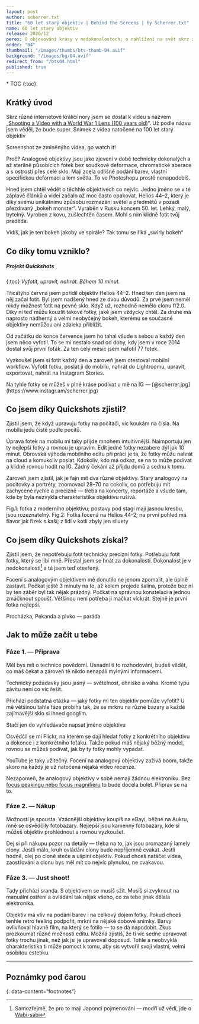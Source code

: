 ```yaml
---
layout: post
author: scherrer.txt
title: "60 let starý objektiv | Behind the Screens | by Scherrer.txt"
name: 60 let starý objektiv
release: 2020/12
perex: O objevování krásy v nedokonalostech; o nahlížení na svět skrz zaprášený starý sklo
order: "04"
thumbnail: "/images/thumbs/bts-thumb-04.avif"
background: "/images/bg/04.avif"
redirect_from: "/bts04.html"
published: true
---
```


<div id="toc"></div>
* TOC
{:toc}

## Krátký úvod
Skrz různé internetové králičí nory jsem se dostal k videu s názvem „[Shooting a Video with a World War 1 Lens (100 years old)](https://www.youtube.com/watch?v=NL2aGz8Jv48)“. Už podle názvu jsem věděl, že bude super.
Snímek z videa natočené na 100 let starý objektiv

<div class="gallery-container">
  <div class="gallery-single" style="background-image: url('{{ site.url }}/images/bts-04-01.png');" data-full="{{ site.url }}/images/bts-04-01.png" alt="Fotka lvice v zoo; samotná fotka má zvláštní estetiku, vytratila se z ní hloubka, vypadá ostrá, ale zároveň není a má zvláštní barvy"></div>
  <div class="gallery-description">Screenshot ze zmíněnýho videa, go watch it!</div>
</div>

Proč? Analogové objektivy jsou jako zjevení v době technicky dokonalých a až sterilně působících fotek bez soudkové deformace, chromatické aberace a s ostrostí přes celé sklo. Mají zcela odlišné podání barev, vlastní specifickou deformaci a lom světla. To ve Photoshopu prostě nenapodobíš.

Hned jsem chtěl vědět o těchhle objektivech co nejvíc. Jedno jméno se v té záplavě článků a videí začalo až moc často opakovat. Helios 44–2, který je díky svému unikátnímu způsobu rozmazání světel a předmětů v pozadí přezdívaný „bokeh monster“. Vyráběn v Rusku koncem 50. let. Lehký, malý, bytelný. Vyroben z kovu, zušlechtěn časem. Mohl s ním klidně fotit tvůj praděda.

<div class="gallery-container">
  <div class="gallery-single" style="background-image: url('{{ site.url }}/images/bts-04-02.jpg');" data-full="{{ site.url }}/images/bts-04-02.jpg" alt="tohle a následující dva obrázky jsou fotky rostlin, který mají perfektně zaostřený střed (takže je rostlina hezky vidět), okolí je ale velmi silně rozmlžené a neostré, barvy a objekty se v týhle neostrosti shlukují do takových zvláštních blobů barev, který působí dojmem, že se točí ve spirále"></div>
  <div class="gallery-single" style="background-image: url('{{ site.url }}/images/bts-04-03.jpg');" data-full="{{ site.url }}/images/bts-04-03.jpg"></div>
  <div class="gallery-single" style="background-image: url('{{ site.url }}/images/bts-04-04.jpg');" data-full="{{ site.url }}/images/bts-04-04.jpg"></div>
  <div class="gallery-description">Vidíš, jak je ten bokeh jakoby ve spirále? Tak tomu se říká „swirly bokeh“</div>
</div>

## Co díky tomu vzniklo?
##### Projekt Quickshots
{:toc}
_Vyfotit, upravit, nahrát. Během 10 minut._

Třicátýho června jsem pořídil objektiv Helios 44–2. Hned ten den jsem na něj začal fotit. Byl jsem nadšený hned ze dvou důvodů. Za prvé jsem neměl nikdy možnost fotit na pevné sklo. Když už, rozhodně nemělo clonu f/2.0. Díky ní teď můžu kouzlit takové fotky, jaké jsem vždycky chtěl. Za druhé má naprosto nádherný a velmi neobyčejný bokeh, kterému se současné objektivy nemůžou ani zdaleka přiblížit.

Od začátku do konce července jsem ho tahal všude s sebou a každý den jsem něco vyfotil. To se mi nestalo snad od doby, kdy jsem v roce 2014 dostal svůj první foťák. Za ten celý měsíc jsem nafotil 77 fotek.

Vyzkoušel jsem si fotit každý den a zároveň jsem otestoval mobilní workflow. Vyfotit fotku, poslat ji do mobilu, nahrát do Lightroomu, upravit, exportovat, nahrát na Instagram Stories.

<div class="gallery-container">
  <div class="gallery-single" style="background-image: url('{{ site.url }}/images/bts-04-05.png');" data-full="{{ site.url }}/images/bts-04-05.png" alt="87 různých fotek focených na výšku, jsou tam výjevy z letního Brna, fotky z ulice, fotky rostlin, zajímavých předmětů a soch, který jsem našel, a pár fotkách jsou i mí kamarádi a kamarádky, na několika je pivko nebo jídlo; všechny fotky působí takovým zvláštně zasněným dojmem"></div>
  <div class="gallery-description">Na tyhle fotky se můžeš v plné kráse podívat u mě na IG — [@scherrer.jpg](https://www.instagr.am/scherrer.jpg)</div>
</div>

## Co jsem díky Quickshots zjistil?

Zjistil jsem, že když upravuju fotky na počítači, víc koukám na čísla. Na mobilu jedu čistě podle pocitů.

Úprava fotek na mobilu mi taky přijde mnohem intuitivnější. Naimportuju jen ty nejlepší fotky a rovnou je upravím. Edit jedné fotky nezabere dýl jak 10 minut. Obrovská výhoda mobilního editu při práci je ta, že fotky můžu nahrát na cloud a komukoliv poslat. Kdokoliv, kdo má odkaz, se na to může podívat a klidně rovnou hodit na IG. Žádný čekání až přijdu domů a sednu k tomu.

Zároveň jsem zjistil, jak je fajn mít dva různé objektivy. Starý analogový na pocitovky a portréty, zoomovací 28–70 na cokoliv, co potřebuju mít zachycené rychle a precizně — třeba na koncerty, reportáže a všude tam, kde by byla nezvyklá charakteristika objektivu rušivá.

<div class="gallery-container">
  <div class="gallery-single" style="background-image: url('{{ site.url }}{{ site.url }}/images/bts-04-06.jpg');" data-full="{{ site.url }}/images/bts-04-06.jpg" alt="tahle a následující fotka jsou fotky z koncertu, následující popisek je celkem dobře shrnuje, takže sem jen píšu tuhle zprávu, ať víš,že o nic nepřicházíš; nezmínil jsem v popisku ale to, že fotky jsou focený ze stage směrem do lidí, na obou je uprostřed snímku interpret, který je spíš černá silueta, protože je focený v protisvětle světel, který míří na stage; zároveň jde pod ním trochu vidět dav, ale taky spíš jen siluety"></div>
  <div class="gallery-single" style="background-image: url('{{ site.url }}/images/bts-04-07.jpg');" data-full="{{ site.url }}/images/bts-04-07.jpg" alt=""></div>
  <div class="gallery-description">Fig.1: fotka z moderního objektivu; postavy pod stagí mají jasnou kresbu, jsou rozeznatelný. Fig.2: Fotka focená na Helios 44-2; na první pohled má flavor jak řízek s kaší; z lidí v kotli zbyly jen siluety</div>
</div>

## Co jsem díky Quickshots získal?

Zjistil jsem, že nepotřebuju fotit technicky precizní fotky. Potřebuju fotit fotky, který se líbí mně. Přestal jsem se hnát za dokonalostí. Dokonalost je v nedokonalosti[^1] a té jsem teď otevřený.

Focení s analogovým objektivem mě donutilo ne jenom zpomalit, ale úplně zastavit. Počkat ještě 3 minuty na to, až kolem projede šalina, protože bez ní by ten záběr byl tak nějak prázdný. Počkat na správnou konstelaci a jednou zmáčknout spoušť. Většinou není potřeba ji mačkat víckrát. Stejně je první fotka nejlepší.

<div class="gallery-container">
  <div class="gallery-single" style="background-image: url('{{ site.url }}/images/bts-04-08.jpg');" data-full="{{ site.url }}/images/bts-04-08.jpg" alt="fotka na výšku, historický baráky po okrajích, mezi nima ulica, uprostřed ní jdoucí pár; za nimi slunce, který celou fotku prosvětluje; představ si léto v nějakým historickým městě, takhle ta fotka působí, to léto z toho jde fakt cítit imho"></div>
  <div class="gallery-single" style="background-image: url('{{ site.url }}/images/bts-04-09.jpg');" data-full="{{ site.url }}/images/bts-04-09.jpg" alt="fotka rohu baráku, který zaplňuje dvě třetiny fotky, zbytek fotky je modrá obloha s obláčky; na baráku jsou tři rady oken, v posledním okně nejvyšší řady je vidět odlesk slunce"></div>
  <div class="gallery-single" style="background-image: url('{{ site.url }}/images/bts-04-10.jpg');" data-full="{{ site.url }}/images/bts-04-10.jpg" alt="orosený škopek s pivem, zamlžený, ale vybízející k vypití, haha"></div>
  <div class="gallery-description">Procházka, Pekanda a pivko — paráda</div>
</div>

## Jak to může začít u tebe
### Fáze 1. — Příprava

Měl bys mít o technice povědomí. Usnadní ti to rozhodování, budeš vědět, co máš čekat a zároveň tě nikdo nenapálí mylnými informacemi.

Technický požadavky jsou jasný — světelnost, ohnisko a váha. Kromě typu závitu není co víc řešit.

Přichází podstatná otázka — jaký fotky mi ten objektiv pomůže vyfotit? U mě většinou tahle fáze probíhá tak, že se mrknu na různé bazary a každé zajímavější sklo si ihned googlím.

<div class="gallery-container">
  <div class="gallery-single" style="background-image: url('{{ site.url }}/images/bts-04-11.png');" data-full="{{ site.url }}/images/bts-04-11.png" alt="screenshot Flickeru a Youtube; z Flickeru je vidět jeho UI a fotka, pod kterou jsou informace jako typ foťáku, model objektivu, datum pořízení snímku a tak; na Youtube je seznam videí, který se zabývají Heliosem, nadpisy jako Helios Ultimate Buying Guide, Helios 40 - A classic lens with magic inside"></div>
  <div class="gallery-description">Stačí jen do vyhledávače napsat jméno objektivu</div>
</div>

Osvědčil se mi Flickr, na kterém se dají hledat fotky z konkrétního objektivu a dokonce i z konkrétního foťáku. Takže pokud máš nějaký běžný model, rovnou se můžeš podívat, jak by ty fotky mohly vypadat.

YouTube je taky užitečný. Focení na analogový objektivy zažívá boom, takže skoro na každý je už natočená nějaká video recenze.

Nezapomeň, že analogový objektivy v sobě nemají žádnou elektroniku. Bez [focus peakingu nebo focus magnifieru](https://www.youtube.com/watch?v=GH_3f5xmJ_k) to bude docela bolet. Připrav se na to.

<div class="gallery-container">
  <div class="gallery-single" style="background-image: url('/images/bts-04-12.jpg');" data-full="/images/bts-04-12.jpg" alt="večerní fotka mýho kamaráda, který si zrovna zapaluje cigaretu; světlo zapalovače ho pěkně osvětluje ve večerní tmě; jsou za ním vidět obrysy lidí a světel, ale nic rozeznatelnýho"></div>
  <div class="gallery-single" style="background-image: url('/images/bts-04-13.jpg');" data-full="/images/bts-04-13.jpg" alt="fotka mýho kamaráda, který sedí v kadeřnickým křesle, má na sobě kadeřnickou zástěru a směje se do kamery"></div>
  <div class="gallery-single" style="background-image: url('/images/bts-04-14.jpg');" data-full="/images/bts-04-14.jpg" alt="tohle je hrozně zvláštní fotka, protože tenhle objektiv má fakt občas dost divný podání světla — večerní fotka, uprostřed snímku je silueta slečny s brýlema, za ní je rozeznatelný LED nápis POKLADNA, celá fotka je červeno-černým tónu, slečna jde vidět do půli těla, ale kolem hlavy má díky kombinaci LED nápisu a objektivu takovou zvláštní auru/halo"></div>
</div>

### Fáze 2. — Nákup

Možností je spousta. Vzácnější objektivy koupíš na eBayi, běžné na Aukru, mně se osvědčily fotobazary. Nejlepší jsou kamenný fotobazary, kde si můžeš objektiv prohlédnout a rovnou vyzkoušet.

Dej si při nákupu pozor na detaily — třeba na to, jak jsou promazaný lamely clony. Jestli málo, kruh ovládání clony bude nepříjemně cvakat. Jestli hodně, olej po cloně steče a ušpiní objektiv. Pokud chceš natáčet videa, zaostřování a clonu bys měl mít co nejvíc plynulou, ne cvakavou.

<div class="gallery-container">
  <div class="gallery-single" style="background-image: url('{{ site.url }}/images/bts-04-15.jpg');" data-full="{{ site.url }}/images/bts-04-15.jpg" alt="na týhle fotce je vidět silueta ramen mýho kamaráda, jak jde po ulici ve městě, ale zbytek fotky je úplně pohlcený odleskem slunce (lens flare)"></div>
  <div class="gallery-single" style="background-image: url('{{ site.url }}/images/bts-04-16.jpg');" data-full="{{ site.url }}/images/bts-04-16.jpg" alt="fotka dlouhovlasého metalisty s kytarou, on sám je černá silueta na rudým pozadí; je v zamrzlý v pohybu, kdy zrovna zahrál na kytaru nějaký akord; vlasy mu vlají do obličeje"></div>
  <div class="gallery-single" style="background-image: url('{{ site.url }}/images/bts-04-17.jpg');" data-full="{{ site.url }}/images/bts-04-17.jpg" alt="fotka tenisového hřiště, který je zalitý sluncem (doslova, zase lens flare jak prase)"></div>
</div>

### Fáze 3. — Just shoot!

Tady přichází sranda. S objektivem se musíš sžít. Musíš si zvyknout na manuální ostření a ovládání tak nějak všeho, co za tebe jinak dělala elektronika.

Objektiv má vliv na podání barev i na celkový dojem fotky. Pokud chceš tenhle retro feeling podpořit, mrkni na nějaké dobové snímky. Barvy ovlivňoval hlavně film, na který se fotilo — to se dá napodobit. Zkus prozkoumat různé možnosti editu. Možná zjistíš, že ti víc sedne upravovat fotky trochu jinak, než jak jsi je upravoval doposud. Tohle a neobvyklá charakteristika ti může pomoct k tomu, aby sis vytvořil svoji vlastní, velmi osobitou estetiku.

<div class="gallery-container">
  <div class="gallery-single" style="background-image: url('{{ site.url }}/images/bts-04-18.jpg');" data-full="{{ site.url }}/images/bts-04-18.jpg" alt="ranní, ospalá, zamlžená (teď fakt, tehdy byla mlha) fotka historický pouliční lampy, která ještě svítí do ranního příšeří; za ní hrad Špilberk, gotická tvrz s bílými stěnami a zděnými okny"></div>
  <div class="gallery-single" style="background-image: url('{{ site.url }}/images/bts-04-19.jpg');" data-full="{{ site.url }}/images/bts-04-19.jpg" alt="fotka rostliny s oranžovými bobulemi a šedo-zelenými listy"></div>
  <div class="gallery-single" style="background-image: url('{{ site.url }}/images/bts-04-20.jpg');" data-full="{{ site.url }}/images/bts-04-20.jpg" alt="fotka starýho dalekohledu na bilým pozadí; na dalekohled skrz větve stromů dopadá takový drobný spotlight, díky čemuž se mi ta fotka moc líbí"></div>
</div>

---
## Poznámky pod čarou

{: data-content=“footnotes“}

[^1]: Samozřejmě, že pro to mají Japonci pojmenování — modří už vědí, jde o [Wabi-sabi](https://cs.wikipedia.org/wiki/Wabi-sabi)